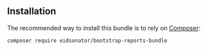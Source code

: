 ## Installation ##

The recommended way to install this bundle is to rely on [Composer](http://getcomposer.org):

```sh
composer require eidsonator/bootstrap-reports-bundle
```